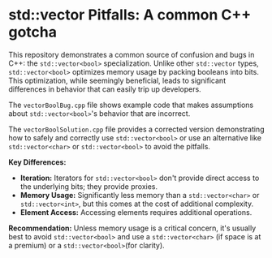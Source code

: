 # std::vector<bool> Pitfalls: A common C++ gotcha

This repository demonstrates a common source of confusion and bugs in C++: the `std::vector<bool>` specialization. Unlike other `std::vector` types, `std::vector<bool>` optimizes memory usage by packing booleans into bits.  This optimization, while seemingly beneficial, leads to significant differences in behavior that can easily trip up developers.

The `vectorBoolBug.cpp` file shows example code that makes assumptions about `std::vector<bool>`'s behavior that are incorrect.

The `vectorBoolSolution.cpp` file provides a corrected version demonstrating how to safely and correctly use `std::vector<bool>` or use an alternative like `std::vector<char>` or `std::vector<bool>` to avoid the pitfalls.

**Key Differences:**
* **Iteration:** Iterators for `std::vector<bool>` don't provide direct access to the underlying bits; they provide proxies.
* **Memory Usage:** Significantly less memory than a `std::vector<char>` or `std::vector<int>`, but this comes at the cost of additional complexity.
* **Element Access:** Accessing elements requires additional operations.

**Recommendation:** Unless memory usage is a critical concern, it's usually best to avoid `std::vector<bool>` and use a `std::vector<char>` (if space is at a premium) or a `std::vector<bool>`(for clarity).